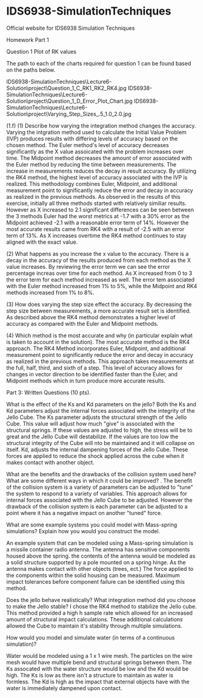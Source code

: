 # IDS6938-SimulationTechniques
Official website for IDS6938 Simulation Techniques

Homework Part 1

Question 1 Plot of RK values

The path to each of the charts required for question 1 can be found based on the paths below.

IDS6938-SimulationTechniques\Lecture6-Solution\project\Question_1_C_RK1_RK2_RK4.jpg
IDS6938-SimulationTechniques\Lecture6-Solution\project\Question_1_D_Error_Plot_Chart.jpg
IDS6938-SimulationTechniques\Lecture6-Solution\project\Varying_Step_Sizes_.5_1.0_2.0.jpg

(1.f)
(1) Describe how varying the integration method changes the accuracy. 
Varying the intgration method used to calculate the Initial Value Problem (IVP) produces results with differing levels of accuracy based on the chosen method.  The Euler method's 
level of accuracy decreases significantly as the X value assoicated with the problem increases over time.  The Midpoint method decreases the amount of error associated with
the Euler method by reducing the time between measurements.  The increase in measurements reduces the decay in result accuracy.  By utilizing the RK4 method, the highest
level of accuracy associated with the IVP is realized.  This methodology combines Euler, Midpoint, and additional measurement point to significantly reduce the error and 
decay in accuracy as realized in the previous methods.  As observed in the results of this exercise, initially all three methods started with relatively similiar results.  However as 
X increased to 2.1 significant differences can be seen between the 3 methods Euler had the worst metrics at -1.7 with a 30% error as the Midpoint achieved -2.1 with a reasonable 
error term of 14%.  However the most accurate results came from RK4 with a result of -2.5 with an error term of 13%.  As X increases overtime the RK4 method continues to stay
aligned with the exact value.

(2) What happens as you increase the x value to the accuracy. 
There is a decay in the accuracy of the results produced from each method as the X value increases.  By reviewing the error term we can see the error percentage increas over
time for each method.  As X increased from 0 to 3 the error term for each method increased as well.  The error tem associated with the Euler method increased from 1% to 5%, while 
the Midpoint and RK4 methods increased from 1% to 8%.

(3) How does varying the step size effect the accuracy. 
By decreasing the step size between measurements, a more accurate result set is identified.  As described above the RK4 method demonstrates a higher level of accuracy as compared
with the Euler and Midpoint methods. 

(4) Which method is the most accurate and why (in particular explain what is taken to account in the solution).
The most accurate method is the RK4 approach.  The RK4 Method incorporates Euler, Midpoint, and additional measurement point to significantly reduce the error and 
decay in accuracy as realized in the previous methods.  This approach takes measurements at the full, half, third, and sixth of a step.  This level of accuracy allows for changes in vector 
direction to be identified faster than the Euler, and Midpoint methods which in turn produce more accurate results.

Part 3: Written Questions (10 pts).

What is the effect of the Ks and Kd parameters on the jello?
Both the Ks and Kd parameters adjust the internal forces associated with the integrity of the Jello Cube.  The Ks parameter adjusts the structural strength of the Jello Cube.
This value will adjust how much "give" is associated with the structural springs.  If these values are adjusted to high, the stress will be to great and the Jello Cube will destabilize.
If the values are too low the structural integrity of the Cube will nto be maintained and it will collapse on itself.  Kd, adjusts the internal dampening forces of the Jello Cube.
These forces are applied to reduce the shock applied across the cube when it makes contact with another object.

What are the benefits and the drawbacks of the collision system used here? What are some different ways in which it could be improved? .
The benefit of the collision system is a variety of parameters can be adjusted to "tune" the system to respond to a variety of variables.  This approach allows for internal forces associated
with the Jello Cube to be adjusted.  However the drawback of the collision system is each parameter can be adjusted to a point where it has a negative impact on another
"tuned" force.  

What are some example systems you could model with Mass-spring simulations? Explain how you would you construct the model.

An example system that can be modeled using a Mass-spring simulation is a missile container radio antenna.  The antenna has sensitive components housed above the spring.
the contents of the antenna would be modeled as a solid structure supported by a pole mounted on a spring hinge.  As the antenna makes contact with other objects (trees, ect.)
The force applied to the components within the solid housing can be measured.  Maximum impact tolerances before component failure can be identified using this method.  

Does the jello behave realistically? What integration method did you choose to make the Jello stable?
I chose the RK4 method to stabilize the Jello cube.  This method provided a high h sample rate which allowed for an increased amount of structural impact calculations.  These
additional calculations allowed the Cube to maintain it's stability through multiple simulations.

How would you model and simulate water (in terms of a continuous simulation)?

Water would be modeled using a 1 x 1 wire mesh.  The particles on the wire mesh would have multiple bend and structural springs between them.  The Ks assocated with the
water structure would be low and the Kd would be high.  The Ks is low as there isn't a structure to maintain as water is formless.  The Kd is high as the impact that external objects
have with the water is immediately dampened upon contact.
